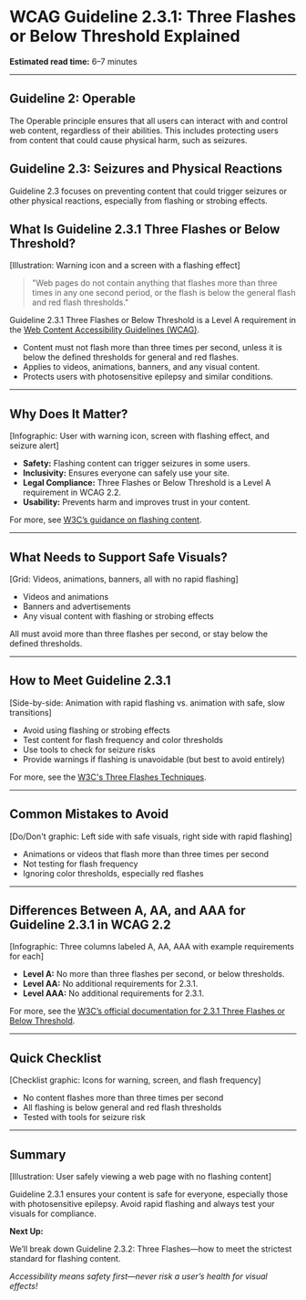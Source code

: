 <!--
title: WCAG Guideline 2.3.1: Three Flashes or Below Threshold Explained
series: Making the Web Accessible for All
description: A practical guide to WCAG Guideline 2.3.1 (Three Flashes or Below Threshold)—what it means, why it matters, and how to avoid content that can trigger seizures.
keywords: wcag 2.3.1, three flashes, accessibility, web standards, seizures, flashing content
image: wcag-2-3-1-three-flashes.png
imageAlt: Illustration of a warning icon and a flashing screen with accessibility icons
status: draft
-->

# **WCAG Guideline 2.3.1: Three Flashes or Below Threshold Explained**

**Estimated read time:** 6–7 minutes

---

## **Guideline 2: Operable**

The Operable principle ensures that all users can interact with and control web content, regardless of their abilities. This includes protecting users from content that could cause physical harm, such as seizures.

## **Guideline 2.3: Seizures and Physical Reactions**

Guideline 2.3 focuses on preventing content that could trigger seizures or other physical reactions, especially from flashing or strobing effects.

## **What Is Guideline 2.3.1 Three Flashes or Below Threshold?**

[Illustration: Warning icon and a screen with a flashing effect]

> "Web pages do not contain anything that flashes more than three times in any one second period, or the flash is below the general flash and red flash thresholds."

Guideline 2.3.1 Three Flashes or Below Threshold is a Level A requirement in the [Web Content Accessibility Guidelines (WCAG)](https://www.w3.org/WAI/WCAG22/quickref/#three-flashes-or-below-threshold).

- Content must not flash more than three times per second, unless it is below the defined thresholds for general and red flashes.
- Applies to videos, animations, banners, and any visual content.
- Protects users with photosensitive epilepsy and similar conditions.

---

## **Why Does It Matter?**

[Infographic: User with warning icon, screen with flashing effect, and seizure alert]

- **Safety:** Flashing content can trigger seizures in some users.
- **Inclusivity:** Ensures everyone can safely use your site.
- **Legal Compliance:** Three Flashes or Below Threshold is a Level A requirement in WCAG 2.2.
- **Usability:** Prevents harm and improves trust in your content.

For more, see [W3C’s guidance on flashing content](https://www.w3.org/WAI/WCAG22/Understanding/three-flashes-or-below-threshold.html).

---

## **What Needs to Support Safe Visuals?**

[Grid: Videos, animations, banners, all with no rapid flashing]

- Videos and animations
- Banners and advertisements
- Any visual content with flashing or strobing effects

All must avoid more than three flashes per second, or stay below the defined thresholds.

---

## **How to Meet Guideline 2.3.1**

[Side-by-side: Animation with rapid flashing vs. animation with safe, slow transitions]

- Avoid using flashing or strobing effects
- Test content for flash frequency and color thresholds
- Use tools to check for seizure risks
- Provide warnings if flashing is unavoidable (but best to avoid entirely)

For more, see the [W3C's Three Flashes Techniques](https://www.w3.org/WAI/WCAG22/Techniques/general/G19).

---

## **Common Mistakes to Avoid**

[Do/Don't graphic: Left side with safe visuals, right side with rapid flashing]

- Animations or videos that flash more than three times per second
- Not testing for flash frequency
- Ignoring color thresholds, especially red flashes

---

## **Differences Between A, AA, and AAA for Guideline 2.3.1 in WCAG 2.2**

[Infographic: Three columns labeled A, AA, AAA with example requirements for each]

- **Level A:** No more than three flashes per second, or below thresholds.
- **Level AA:** No additional requirements for 2.3.1.
- **Level AAA:** No additional requirements for 2.3.1.

For more, see the [W3C’s official documentation for 2.3.1 Three Flashes or Below Threshold](https://www.w3.org/WAI/WCAG22/Understanding/three-flashes-or-below-threshold.html).

---

## **Quick Checklist**

[Checklist graphic: Icons for warning, screen, and flash frequency]

- No content flashes more than three times per second
- All flashing is below general and red flash thresholds
- Tested with tools for seizure risk

---

## **Summary**

[Illustration: User safely viewing a web page with no flashing content]

Guideline 2.3.1 ensures your content is safe for everyone, especially those with photosensitive epilepsy. Avoid rapid flashing and always test your visuals for compliance.

**Next Up:**

We’ll break down Guideline 2.3.2: Three Flashes—how to meet the strictest standard for flashing content.

*Accessibility means safety first—never risk a user’s health for visual effects!*
